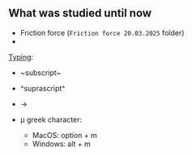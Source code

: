 ## What was studied until now

- Friction force (`Friction force 20.03.2025` folder)
- 

[Typing](https://www.markdownguide.org/extended-syntax/):

- ~subscript~

- ^suprascript^

- →

- µ greek character: 
    - MacOS: option + m
    - Windows: alt + m